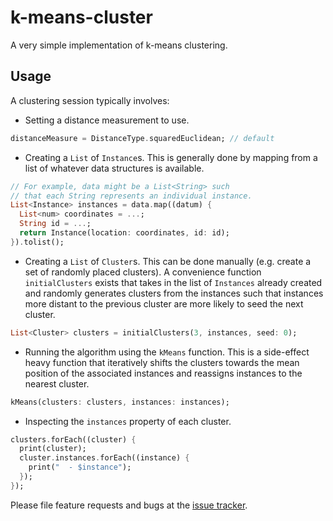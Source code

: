 # k-means-cluster

A very simple implementation of k-means clustering.

## Usage

A clustering session typically involves:

* Setting a distance measurement to use.

```dart
distanceMeasure = DistanceType.squaredEuclidean; // default
```

* Creating a `List` of `Instance`s. This is generally done by mapping from a list of whatever data structures is available.

```dart
// For example, data might be a List<String> such
// that each String represents an individual instance.
List<Instance> instances = data.map((datum) {
  List<num> coordinates = ...;
  String id = ...;
  return Instance(location: coordinates, id: id); 
}).tolist();
```

* Creating a `List` of `Cluster`s. This can be done manually (e.g. create a set of randomly placed clusters). A convenience function `initialClusters` exists that takes in the list of `Instances` already created and randomly generates clusters from the instances such that instances more distant to the previous cluster are more likely to seed the next cluster.

```dart
List<Cluster> clusters = initialClusters(3, instances, seed: 0);
```

* Running the algorithm using the `kMeans` function. This is a side-effect heavy function that iteratively shifts the clusters towards the mean position of the associated instances and reassigns instances to the nearest cluster.

```dart
kMeans(clusters: clusters, instances: instances);
```

* Inspecting the `instances` property of each cluster.

```dart
clusters.forEach((cluster) {
  print(cluster);
  cluster.instances.forEach((instance) {
    print("  - $instance");
  });
});
```

Please file feature requests and bugs at the [issue tracker](https://github.com/ram6ler/k-means-cluster/issues).

